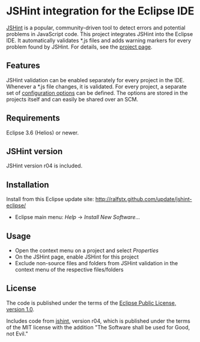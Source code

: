 JSHint integration for the Eclipse IDE
======================================

[JSHint](http://www.jshint.com/about/) is a popular, community-driven tool to detect
errors and potential problems in JavaScript code.  This project integrates JSHint into
the Eclipse IDE.  It automatically validates \*.js files and adds warning markers for
every problem found by JSHint.
For details, see the [project page](http://ralfstx.github.com/jshint-eclipse/).

Features
--------

JSHint validation can be enabled separately for every project in the IDE.  Whenever
a \*.js file changes, it is validated. For every project, a separate set of
[configuration options](http://www.jshint.com/options/) can be defined.
The options are stored in the projects itself and can easily be shared over an SCM.

Requirements
------------

Eclipse 3.6 (Helios) or newer.

JSHint version
--------------

JSHint version r04 is included.

Installation
------------

Install from this Eclipse update site: http://ralfstx.github.com/update/jshint-eclipse/

* Eclipse main menu: _Help_ -> _Install New Software..._

Usage
-----

* Open the context menu on a project and select _Properties_
* On the JSHint page, enable JSHint for this project
* Exclude non-source files and folders from JSHint validation in the context menu of the respective files/folders

License
-------

The code is published under the terms of the [Eclipse Public License, version 1.0](http://www.eclipse.org/legal/epl-v10.html).

Includes code from [jshint](https://github.com/jshint/jshint/), version r04, which is published under the terms of the MIT license with the addition "The Software shall be used for Good, not Evil."

